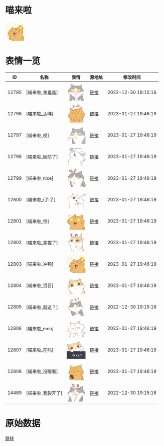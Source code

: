# 喵来啦

<img src="./cover.png" height="60" alt="cover" />

# 表情一览

|ID|名称|表情|源地址|修改时间|
|----|----|----|----|----|
|12795|[喵来啦_害羞羞]|<img src="./pic/012795_%5B喵来啦_害羞羞%5D.png" height="60" alt="害羞羞"/>|[链接](https://i0.hdslb.com/bfs/garb/item/57af7fd55d56171e58890afd7b85b6b15475ff61.png)|2022-12-30 19:15:16|
|12796|[喵来啦_达咩]|<img src="./pic/012796_%5B喵来啦_达咩%5D.png" height="60" alt="达咩"/>|[链接](https://i0.hdslb.com/bfs/garb/item/1dcb45228ea3194f7b1425b3c2a633beb293111b.png)|2023-01-27 19:46:19|
|12797|[喵来啦_哎]|<img src="./pic/012797_%5B喵来啦_哎%5D.png" height="60" alt="哎"/>|[链接](https://i0.hdslb.com/bfs/garb/item/0b53b4bd285ae61f802a3333e20f89a548cfb721.png)|2023-01-27 19:46:19|
|12798|[喵来啦_破防了]|<img src="./pic/012798_%5B喵来啦_破防了%5D.png" height="60" alt="破防了"/>|[链接](https://i0.hdslb.com/bfs/garb/item/3981f6091b2a876256b21be127fd76657d7cfc5e.png)|2023-01-27 19:46:19|
|12799|[喵来啦_nice]|<img src="./pic/012799_%5B喵来啦_nice%5D.png" height="60" alt="nice"/>|[链接](https://i0.hdslb.com/bfs/garb/item/c638872ba75f8dc7d849c087819217f79330fcce.png)|2023-01-27 19:46:19|
|12800|[喵来啦_i了i了]|<img src="./pic/012800_%5B喵来啦_i了i了%5D.png" height="60" alt="i了i了"/>|[链接](https://i0.hdslb.com/bfs/garb/item/41603634bb798ad544acfc05f547af0705fa2fea.png)|2023-01-27 19:46:19|
|12801|[喵来啦_惊]|<img src="./pic/012801_%5B喵来啦_惊%5D.png" height="60" alt="惊"/>|[链接](https://i0.hdslb.com/bfs/garb/item/efb25f3261a57e8203bed9a85accfbd817a962b3.png)|2023-01-27 19:46:19|
|12802|[喵来啦_拿捏了]|<img src="./pic/012802_%5B喵来啦_拿捏了%5D.png" height="60" alt="拿捏了"/>|[链接](https://i0.hdslb.com/bfs/garb/item/2060325d46937405c38d44bfc7e820aa936dc597.png)|2023-01-27 19:46:19|
|12803|[喵来啦_冲鸭]|<img src="./pic/012803_%5B喵来啦_冲鸭%5D.png" height="60" alt="冲鸭"/>|[链接](https://i0.hdslb.com/bfs/garb/item/eaacccab5955a83bea8285c36a984bb51867276f.png)|2023-01-27 19:46:19|
|12804|[喵来啦_泪目]|<img src="./pic/012804_%5B喵来啦_泪目%5D.png" height="60" alt="泪目"/>|[链接](https://i0.hdslb.com/bfs/garb/item/77ec78b3746670cbd6a99d13e5df0385072b1df8.png)|2023-01-27 19:46:19|
|12805|[喵来啦_就这？]|<img src="./pic/012805_%5B喵来啦_就这？%5D.png" height="60" alt="就这？"/>|[链接](https://i0.hdslb.com/bfs/garb/item/886c0264d78fc78f3483b8f2fb8a3755dc2fa903.png)|2022-12-30 19:15:16|
|12806|[喵来啦_emo]|<img src="./pic/012806_%5B喵来啦_emo%5D.png" height="60" alt="emo"/>|[链接](https://i0.hdslb.com/bfs/garb/item/d0d3f4f4877fd8ae117570aed01ee5c79d7b2690.png)|2023-01-27 19:46:19|
|12807|[喵来啦_在吗]|<img src="./pic/012807_%5B喵来啦_在吗%5D.png" height="60" alt="在吗"/>|[链接](https://i0.hdslb.com/bfs/garb/item/f48d34e795f15a58a8f0f20ed164ae425eff9aa0.png)|2023-01-27 19:46:19|
|12808|[喵来啦_没眼看]|<img src="./pic/012808_%5B喵来啦_没眼看%5D.png" height="60" alt="没眼看"/>|[链接](https://i0.hdslb.com/bfs/garb/item/f1ee3a1c3ce75c24ff7e137c48e613718b535cc3.png)|2023-01-27 19:46:19|
|14489|[喵来啦_我裂开了]|<img src="./pic/014489_%5B喵来啦_我裂开了%5D.png" height="60" alt="我裂开了"/>|[链接](https://i0.hdslb.com/bfs/emote/6ec21ed6a7e717525f5366d89e3fdc6c2c593efc.png)|2022-12-30 19:15:16|

# 原始数据

[跳转](./raw.json)

